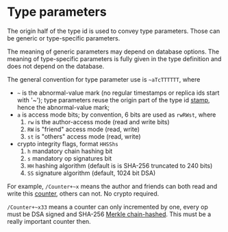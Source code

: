 # Type parameters

The origin half of the type id is used to convey type parameters.
Those can be generic or type-specific parameters.

The meaning of generic parameters may depend on database options.
The meaning of type-specific parameters is fully given in the type definition and does not depend on the database.

The general convention for type parameter use is `~aTcTTTTTT`, where

* `~` is the abnormal-value mark (no regular timestamps or replica ids start with '~'); type parameters reuse the origin part of the type id [stamp](stamp.md), hence the abnormal-value mark;
* `a` is access mode bits; by convention, 6 bits are used as `rwRWst`, where
    1. `rw` is the author-access mode (read and write bits)
    2. `RW` is "friend" access mode (read, write)
    3. `st` is "others" access mode (read, write)
* crypto integrity flags, format `HHSShs`
    1. `h` mandatory chain hashing bit
    2. `s` mandatory op signatures bit
    3. `HH` hashing algorithm (default is is SHA-256 truncated to 240 bits)
    4. `SS` signature algorithm (default, 1024 bit DSA)

For example, `/Counter+~x` means the author and friends can both read and write this [counter](types/counter.md), others can not. No crypto required.

`/Counter+~x33` means a counter can only incremented by one, every op must be DSA signed and SHA-256 [Merkle chain-hashed](merkle.md). This must be a really important counter then.
